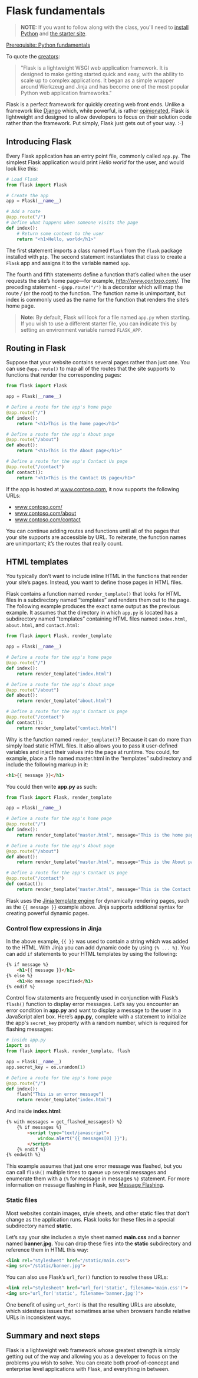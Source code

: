# Flask fundamentals

> **NOTE:** If you want to follow along with the class, you'll need to [install Python](./install-python.md) and [the starter site](./install-starter.md).

[Prerequisite: Python fundamentals](./intro-python.md)

To quote the [creators](https://palletsprojects.com/p/flask/):

> "Flask is a lightweight WSGI web application framework. It is designed to make getting started quick and easy, with the ability to scale up to complex applications. It began as a simple wrapper around Werkzeug and Jinja and has become one of the most popular Python web application frameworks."

Flask is a perfect framework for quickly creating web front ends. Unlike a framework like [Django](https://www.djangoproject.com/) which, while powerful, is rather [opinionated](https://stackoverflow.com/questions/802050/what-is-opinionated-software), Flask is lightweight and designed to allow developers to focus on their solution code rather than the framework. Put simply, Flask just gets out of your way. :-)

## Introducing Flask

Every Flask application has an entry point file, commonly called `app.py`. The simplest Flask application would print *Hello world* for the user, and would look like this:

``` python
# Load Flask
from flask import Flask

# Create the app
app = Flask(__name__)

# Add a route
@app.route("/")
# Define what happens when someone visits the page
def index():
    # Return some content to the user
    return "<h1>Hello, world</h1>"
```

The first statement imports a class named `Flask` from the `flask` package installed with `pip`. The second statement instantiates that class to create a `Flask` app and assigns it to the variable named `app`.

The fourth and fifth statements define a function that’s called when the user requests the site’s home page—for example, *http://www.contoso.com/*. The preceding statement - `@app.route("/")` is a decorator which will map the route */* (or the root) to the function. The function name is unimportant, but index is commonly used as the name for the function that renders the site’s home page.

> **Note:** By default, Flask will look for a file named `app.py` when starting. If you wish to use a different starter file, you can indicate this by setting an environment variable named `FLASK_APP`.

## Routing in Flask

Suppose that your website contains several pages rather than just one. You can use `@app.route()` to map all of the routes that the site supports to functions that render the corresponding pages:

``` python
from flask import Flask

app = Flask(__name__)

# Define a route for the app's home page
@app.route("/")
def index():
    return "<h1>This is the home page</h1>"

# Define a route for the app's About page
@app.route("/about")
def about():
    return "<h1>This is the About page</h1>"

# Define a route for the app's Contact Us page
@app.route("/contact")
def contact():
    return "<h1>This is the Contact Us page</h1>"
```

If the app is hosted at www.contoso.com, it now supports the following URLs:

- www.contoso.com/
- www.contoso.com/about
- www.contoso.com/contact

You can continue adding routes and functions until all of the pages that your site supports are accessible by URL. To reiterate, the function names are unimportant; it’s the routes that really count.

## HTML templates

You typically don’t want to include inline HTML in the functions that render your site’s pages. Instead, you want to define those pages in HTML files.

Flask contains a function named `render_template()` that looks for HTML files in a subdirectory named “templates” and renders them out to the page. The following example produces the exact same output as the previous example. It assumes that the directory in which `app.py` is located has a subdirectory named “templates” containing HTML files named `index.html`, `about.html`, and `contact.html`:

``` python
from flask import Flask, render_template

app = Flask(__name__)

# Define a route for the app's home page
@app.route("/")
def index():
    return render_template("index.html")

# Define a route for the app's About page
@app.route("/about")
def about():
    return render_template("about.html")

# Define a route for the app's Contact Us page
@app.route("/contact")
def contact():
    return render_template("contact.html")
```

Why is the function named `render_template()`? Because it can do more than simply load static HTML files. It also allows you to pass it user-defined variables and inject their values into the page at runtime. You could, for example, place a file named master.html in the “templates” subdirectory and include the following markup in it:

``` html
<h1>{{ message }}</h1>
```

You could then write **app.py** as such:

``` python
from flask import Flask, render_template

app = Flask(__name__)

# Define a route for the app's home page
@app.route("/")
def index():
    return render_template("master.html", message="This is the home page")

# Define a route for the app's About page
@app.route("/about")
def about():
    return render_template("master.html", message="This is the About page")

# Define a route for the app's Contact Us page
@app.route("/contact")
def contact():
    return render_template("master.html", message="This is the Contact Us page")
```

Flask uses the [Jinja template engine](https://jinja.palletsprojects.com/en/2.10.x/templates/) for dynamically rendering pages, such as the `{{ message }}` example above. Jinja supports additional syntax for creating powerful dynamic pages.

### Control flow expressions in Jinja

In the above example, `{{ }}` was used to contain a string which was added to the HTML. With Jinja you can add dynamic code by using ``{% ... %}``. You can add `if` statements to your HTML templates by using the following:

``` html
{% if message %}
    <h1>{{ message }}</h1>
{% else %}
    <h1>No message specified</h1>
{% endif %}
```

Control flow statements are frequently used in conjunction with Flask’s `flash()` function to display error messages. Let’s say you encounter an error condition in **app.py** and want to display a message to the user in a JavaScript alert box. Here’s **app.py**, complete with a statement to initialize the app's `secret_key` property with a random number, which is required for flashing messages:

``` python
# inside app.py
import os
from flask import Flask, render_template, flash

app = Flask(__name__)
app.secret_key = os.urandom(1)

# Define a route for the app's home page
@app.route("/")
def index():
    flash("This is an error message")
    return render_template("index.html")
```

And inside **index.html**:

``` html
{% with messages = get_flashed_messages() %}
    {% if messages %}
        <script type="text/javascript">
            window.alert("{{ messages[0] }}");
        </script>
    {% endif %}
{% endwith %}
```

This example assumes that just one error message was flashed, but you can call `flash()` multiple times to queue up several messages and enumerate them with a `{%` for message in messages `%}` statement. For more information on message flashing in Flask, see [Message Flashing](http://flask.pocoo.org/docs/1.0/patterns/flashing/).

### Static files

Most websites contain images, style sheets, and other static files that don't change as the application runs. Flask looks for these files in a special subdirectory named **static**.

Let’s say your site includes a style sheet named **main.css** and a banner named **banner.jpg**. You can drop these files into the **static** subdirectory and reference them in HTML this way:

``` html
<link rel="stylesheet" href="/static/main.css">
<img src="/static/banner.jpg">
```

You can also use Flask’s `url_for()` function to resolve these URLs:

``` html
<link rel="stylesheet" href="url_for('static', filename='main.css')">
<img src="url_for('static', filename='banner.jpg')">
```

One benefit of using `url_for()` is that the resulting URLs are absolute, which sidesteps issues that sometimes arise when browsers handle relative URLs in inconsistent ways.

## Summary and next steps

Flask is a lightweight web framework whose greatest strength is simply getting out of the way and allowing you as a developer to focus on the problems you wish to solve. You can create both proof-of-concept and enterprise level applications with Flask, and everything in between.
